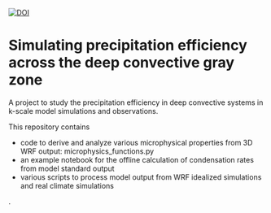 [![DOI](https://zenodo.org/badge/710954466.svg)](https://zenodo.org/doi/10.5281/zenodo.12751717)


# Simulating precipitation efficiency across the deep convective gray zone
A project to study the precipitation efficiency in deep convective systems in k-scale model simulations and observations.

This repository contains
- code to derive and analyze various microphysical properties from 3D WRF output: microphysics_functions.py
- an example notebook for the offline calculation of condensation rates from model standard output
- various scripts to process model output from WRF idealized simulations and real climate simulations



.





